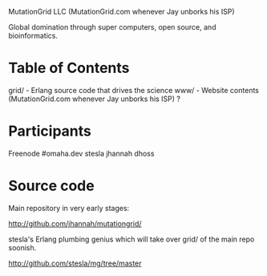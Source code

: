 MutationGrid LLC (MutationGrid.com whenever Jay unborks his ISP)

Global domination through super computers, open source, and bioinformatics.


Table of Contents 
=================

  grid/   - Erlang source code that drives the science
  www/    - Website contents (MutationGrid.com whenever Jay unborks his ISP)
  ?


Participants
============

Freenode #omaha.dev stesla jhannah dhoss


Source code
===========
 
Main repository in very early stages:
 
   http://github.com/jhannah/mutationgrid/
 
stesla's Erlang plumbing genius which will take over grid/ of the main repo
soonish.
 
   http://github.com/stesla/mg/tree/master

 
